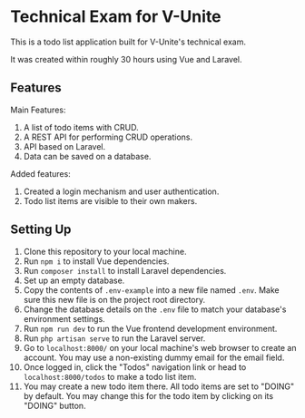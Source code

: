 # Technical Exam for V-Unite

This is a todo list application built for V-Unite's technical exam.

It was created within roughly 30 hours using Vue and Laravel.

## Features
Main Features:
1. A list of todo items with CRUD.
2. A REST API for performing CRUD operations.
3. API based on Laravel.
4. Data can be saved on a database.

Added features:
1. Created a login mechanism and user authentication.
2. Todo list items are visible to their own makers.

## Setting Up
1. Clone this repository to your local machine.
2. Run `npm i` to install Vue dependencies.
3. Run `composer install` to install Laravel dependencies.
4. Set up an empty database.
5. Copy the contents of `.env-example` into a new file named `.env`. Make sure this new file is on the project root directory.
6. Change the database details on the `.env` file to match your database's environment settings.
7. Run `npm run dev` to run the Vue frontend development environment.
8. Run `php artisan serve` to run the Laravel server.
9. Go to `localhost:8000/` on your local machine's web browser to create an account. You may use a non-existing dummy email for the email field.
10. Once logged in, click the "Todos" navigation link or head to `localhost:8000/todos` to make a todo list item.
11. You may create a new todo item there. All todo items are set to "DOING" by default. You may change this for the todo item by clicking on its "DOING" button.

